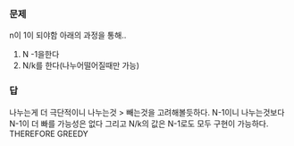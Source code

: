 ### 문제
n이 1이 되야함 아래의 과정을 통해..
1. N -1을한다
2. N/k를 한다(나누어떨어질때만 가능)
### 답
나누는게 더 극단적이니 나누는것 > 빼는것을 고려해볼듯하다.
N-1이니 나누는것보다 N-1이 더 빠를 가능성은 없다
그리고 N/k의 값은 N-1로도 모두 구현이 가능하다.
THEREFORE GREEDY


